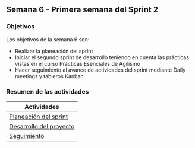 ## Semana 6 - Primera semana del Sprint 2

### Objetivos

Los objetivos de la semana 6 son:

* Realizar la planeación del sprint
* Iniciar el segundo sprint de desarrollo teniendo en cuenta las prácticas vistas en el curso Prácticas Esenciales de Agilismo
* Hacer seguimiento al avance de actividades del sprint mediante Daily meetings y tableros Kanban
 
### Resumen de las actividades

| Actividades   |
|---------------|
|[Planeación del sprint](https://avargas20.github.io/MISW-Procesos/semanas/semana6/s6_planeacion_sprint)  |
|[Desarrollo del proyecto](https://avargas20.github.io/MISW-Procesos/semanas/semana6/s6_desarrollo)|
|[Seguimiento](https://avargas20.github.io/MISW-Procesos/semanas/semana6/s6_seguimiento)|
